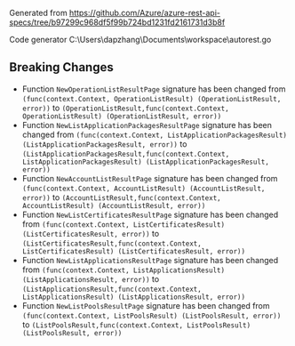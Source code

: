 
Generated from https://github.com/Azure/azure-rest-api-specs/tree/b97299c968df5f99b724bd1231fd2161731d3b8f

Code generator C:\Users\dapzhang\Documents\workspace\autorest.go

## Breaking Changes

- Function `NewOperationListResultPage` signature has been changed from `(func(context.Context, OperationListResult) (OperationListResult, error))` to `(OperationListResult,func(context.Context, OperationListResult) (OperationListResult, error))`
- Function `NewListApplicationPackagesResultPage` signature has been changed from `(func(context.Context, ListApplicationPackagesResult) (ListApplicationPackagesResult, error))` to `(ListApplicationPackagesResult,func(context.Context, ListApplicationPackagesResult) (ListApplicationPackagesResult, error))`
- Function `NewAccountListResultPage` signature has been changed from `(func(context.Context, AccountListResult) (AccountListResult, error))` to `(AccountListResult,func(context.Context, AccountListResult) (AccountListResult, error))`
- Function `NewListCertificatesResultPage` signature has been changed from `(func(context.Context, ListCertificatesResult) (ListCertificatesResult, error))` to `(ListCertificatesResult,func(context.Context, ListCertificatesResult) (ListCertificatesResult, error))`
- Function `NewListApplicationsResultPage` signature has been changed from `(func(context.Context, ListApplicationsResult) (ListApplicationsResult, error))` to `(ListApplicationsResult,func(context.Context, ListApplicationsResult) (ListApplicationsResult, error))`
- Function `NewListPoolsResultPage` signature has been changed from `(func(context.Context, ListPoolsResult) (ListPoolsResult, error))` to `(ListPoolsResult,func(context.Context, ListPoolsResult) (ListPoolsResult, error))`

